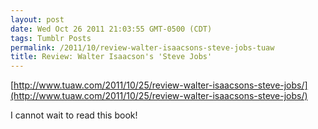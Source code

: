 ```yaml
---
layout: post
date: Wed Oct 26 2011 21:03:55 GMT-0500 (CDT)
tags: Tumblr Posts
permalink: /2011/10/review-walter-isaacsons-steve-jobs-tuaw
title: Review: Walter Isaacson's 'Steve Jobs'
---
```


[http://www.tuaw.com/2011/10/25/review-walter-isaacsons-steve-jobs/](http://www.tuaw.com/2011/10/25/review-walter-isaacsons-steve-jobs/)

I cannot wait to read this book!
